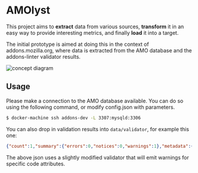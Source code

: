 AMOlyst
=======

This project aims to **extract** data from various sources, **transform** it in an
easy way to provide interesting metrics, and finally **load** it into a target.

The initial prototype is aimed at doing this in the context of
addons.mozilla.org, where data is extracted from the AMO database and the
addons-linter validator results.


![concept diagram](https://kewisch.github.io/amolyst/doc/concept.png)


Usage
-----

Please make a connection to the AMO database available. You can do so using the
following command, or modify config.json with parameters.

```bash
$ docker-machine ssh addons-dev -L 3307:mysqld:3306
```

You can also drop in validation results into `data/validator`, for example this
one:

```json
{"count":1,"summary":{"errors":0,"notices":0,"warnings":1},"metadata":{"id":"amotabclose@mozilla.kewis.ch","manifestVersion":2,"name":"AMO Tab Closer","type":1,"version":"1.0","architecture":"extension","emptyFiles":[],"jsLibs":{}},"errors":[],"notices":[],"warnings":[{"_type":"warning","code":"FOUND_REQUIRE","message":"","description":"","detail":"react","column":13,"file":"background.js","line":3}]}
```

The above json uses a slightly modified validator that will emit warnings for
specific code attributes.
